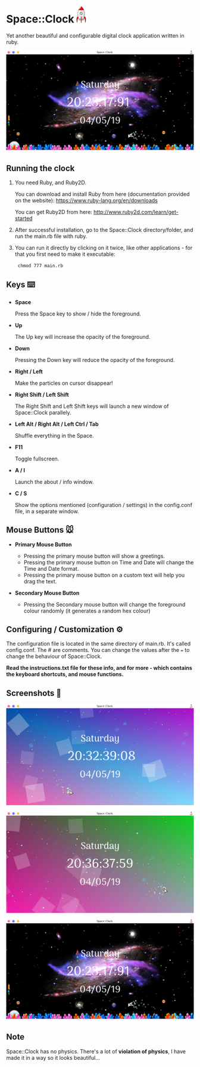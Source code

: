 # Space::Clock ![Icon](https://github.com/Souravgoswami/Space-Clock/blob/master/Space::Clock/crystals/spacecraft6.png)
Yet another beautiful and configurable digital clock application written in ruby.

![Space::Clock](https://github.com/Souravgoswami/Space-Clock/blob/master/Screenshots/Screenshot%20from%202019-05-04%2020-23-17.png)


## Running the clock
  1. You need Ruby, and Ruby2D.
         
        You can download and install Ruby from here (documentation provided on the website):
              https://www.ruby-lang.org/en/downloads
         
        You can get Ruby2D from here:
              http://www.ruby2d.com/learn/get-started
             
  2. After successful installation, go to the Space::Clock directory/folder, and run the main.rb file with ruby.
  3. You can run it directly by clicking on it twice, like other applications - for that you first need to make it executable:
  
          chmod 777 main.rb

## Keys ⌨️

+  **Space**
  
   Press the Space key to show / hide the foreground.

+  **Up**

   The Up key will increase the opacity of the foreground.

+  **Down**

   Pressing the Down key will reduce the opacity of the foreground.

+  **Right / Left**

   Make the particles on cursor disappear!

+  **Right Shift / Left Shift**

   The Right Shift and Left Shift keys will launch a new window of Space::Clock parallely.

+  **Left Alt / Right Alt / Left Ctrl / Tab**

   Shuffle everything in the Space.

+  **F11**

   Toggle fullscreen.

+ **A / I**

   Launch the about / info window.

+  **C / S**

   Show the options mentioned (configuration / settings) in the config.conf file, in a separate window.

## Mouse Buttons 🐭

+  **Primary Mouse Button**
  
   + Pressing the primary mouse button will show a greetings.
   + Pressing the primary mouse button on Time and Date will change the Time and Date format.
   + Pressing the primary mouse button on a custom text will help you drag the text.
      
+  **Secondary Mouse Button**

   + Pressing the Secondary mouse button will change the foreground colour randomly (it generates a random hex colour)

## Configuring / Customization ⚙️

   The configuration file is located in the same directory of main.rb. It's called config.conf. The # are comments.
   You can change the values after the `=` to change the behaviour of Space::Clock.

**Read the instructions.txt file for these info, and for more - which contains the keyboard shortcuts, and mouse functions.**

## Screenshots 📸
![Default](https://github.com/Souravgoswami/Space-Clock/blob/master/Screenshots/Screenshot%20from%202019-05-04%2020-32-39.png)

![Default 2](https://github.com/Souravgoswami/Space-Clock/blob/master/Screenshots/Screenshot%20from%202019-05-04%2020-36-37.png)

![Space](https://github.com/Souravgoswami/Space-Clock/blob/master/Screenshots/Screenshot%20from%202019-05-04%2020-23-17.png)

## Note

  Space::Clock has no physics. There's a lot of **violation of physics**, I have made it in a way so it looks beautiful...
